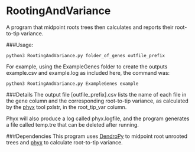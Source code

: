 # RootingAndVariance
A program that midpoint roots trees then calculates and reports their root-to-tip variance. 


###Usage: 

```
python3 RootingAndVariance.py folder_of_genes outfile_prefix
```

For example, using the ExampleGenes folder to create the outputs example.csv and example.log as included here, the command was:

```
python3 RootingAndVariance.py ExampleGenes example
```

###Details
The output file \[outfile\_prefix\].csv lists the name of each file in the gene column and the corresponding root-to-tip variance, as calculated by the [phyx](https://github.com/FePhyFoFum/phyx) tool pxlstr, in the root\_tip\_var column. 

Phyx will also produce a log called phyx.logfile, and the program generates a file called temp.tre that can be deleted after running. 

###Dependencies
This program uses [DendroPy](https://dendropy.org/primer/index.html) to midpoint root unrooted trees and [phyx](https://github.com/FePhyFoFum/phyx) to calculate root-to-tip variance.
